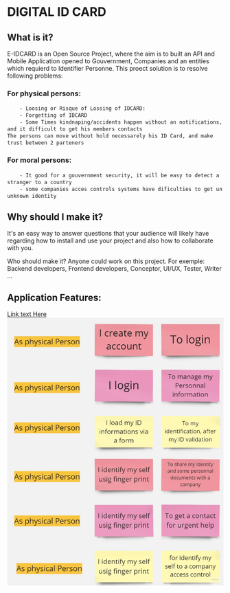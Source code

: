 # DIGITAL ID CARD
## What is it?
E-IDCARD is an Open Source Project, where the aim is to built an API and Mobile Application opened to Gouvernment, Companies and an entities which requierd to Identifier Personne.
This proect solution is to resolve following problems:
###    For physical persons:
        - Loosing or Risque of Lossing of IDCARD: 
        - Forgetting of IDCARD
        - Some Times kindnaping/accidents happen without an notifications, and it difficult to get his members contacts
	The persons can move without hold necessarely his ID Card, and make trust between 2 parteners

###    For moral persons:
        - It good for a gouvernment security, it will be easy to detect a stranger to a country
        - some companies acces controls systems have dificulties to get un unknown identity

## Why should I make it?
It's an easy way to answer questions that your audience will likely have regarding how to install and use your project and also how to collaborate with you.

Who should make it?
Anyone could work on this project. For exemple: Backend developers, Frontend developers, Conceptor, UI/UX, Tester, Writer ...

## Application Features:

[Link text Here](https://miro.com/app/board/uXjVNSp_Mxo=/?share_link_id=880404467244)
![Optional Text](./ressources/conceptions/user-story-physical-person.jpg)
